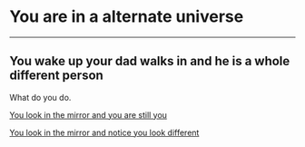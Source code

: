 # You are in a alternate universe
---

## You wake up your dad walks in and he is a whole different person

What do you do.

[You look in the mirror and you are still you](you.md)

[You look in the mirror and notice you look different](alien.md)
